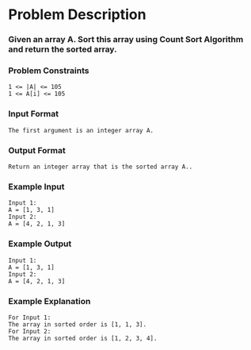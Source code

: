 # Problem Description

### Given an array A. Sort this array using Count Sort Algorithm and return the sorted array.

### Problem Constraints

```
1 <= |A| <= 105
1 <= A[i] <= 105
```

### Input Format

```
The first argument is an integer array A.
```

### Output Format

```
Return an integer array that is the sorted array A..
```

### Example Input

```
Input 1:
A = [1, 3, 1]
Input 2:
A = [4, 2, 1, 3]

```

### Example Output

```
Input 1:
A = [1, 3, 1]
Input 2:
A = [4, 2, 1, 3]
```

### Example Explanation

```
For Input 1:
The array in sorted order is [1, 1, 3].
For Input 2:
The array in sorted order is [1, 2, 3, 4].
```
